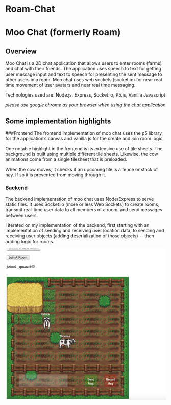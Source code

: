# Roam-Chat

# Moo Chat (formerly Roam)

## Overview
Moo Chat is a 2D chat application that allows users to enter rooms (farms) and chat with their friends. 
The application uses speech to text for getting user message input and text to speech for presenting the sent message to other users in a room.
Moo chat uses web sockets (socket io) for near real time movement of user avatars and near real time messaging.

Technologies used are: Node.js, Express, Socket.io, P5.js, Vanilla Javascript

*please use google chrome as your browser when using the chat application*

## Some implementation highlights

###Frontend
The frontend implementation of moo chat uses the p5 library for the application’s canvas and vanilla js for the create and join room logic.


One notable highlight in the frontend is its extensive use of tile sheets. The background is built using multiple different tile sheets. Likewise, the cow animations come from a single tilesheet that is preloaded.

When the cow moves, it checks if an upcoming tile is a fence or stack of hay. If so it is prevented from moving through it.

### Backend

The backend implementation of moo chat uses Node/Express to serve static files. It uses Socket.io (more or less Web Sockets) to create rooms, transmit real-time user data to all members of a room, and send messages between users.

I iterated on my implementation of the backend, first starting with an implementation of sending and receiving user location data, to sending and receiving user objects (adding deserialization of those objects) -- then adding logic for rooms.

![gameplay screenshot](./public/images/Screenshots/gameplay.png)
